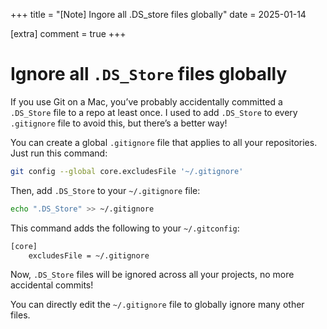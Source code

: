+++
title = "[Note] Ingore all .DS_store files globally"
date = 2025-01-14

[extra]
comment = true
+++

# Ignore all `.DS_Store` files globally

If you use Git on a Mac, you’ve probably accidentally committed a `.DS_Store` file to a repo at least once. I used to add `.DS_Store` to every `.gitignore` file to avoid this, but there’s a better way!

You can create a global `.gitignore` file that applies to all your repositories. Just run this command:

```bash
git config --global core.excludesFile '~/.gitignore'
```

Then, add `.DS_Store` to your `~/.gitignore` file:

```bash
echo ".DS_Store" >> ~/.gitignore
```

This command adds the following to your `~/.gitconfig`:

```bash
[core]
    excludesFile = ~/.gitignore
```

Now, `.DS_Store` files will be ignored across all your projects, no more accidental commits!

You can directly edit the `~/.gitignore` file to globally ignore many other files.

